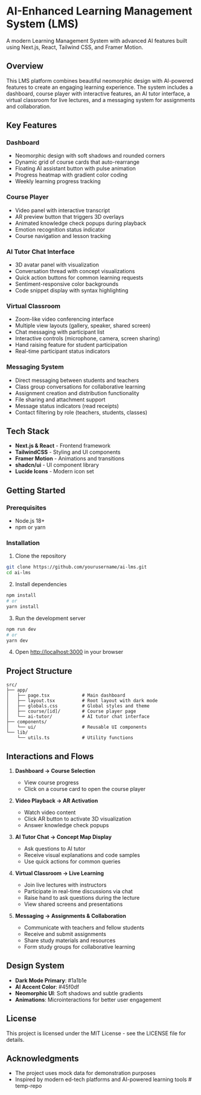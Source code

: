 # AI-Enhanced Learning Management System (LMS)

A modern Learning Management System with advanced AI features built using Next.js, React, Tailwind CSS, and Framer Motion.

## Overview

This LMS platform combines beautiful neomorphic design with AI-powered features to create an engaging learning experience. The system includes a dashboard, course player with interactive features, an AI tutor interface, a virtual classroom for live lectures, and a messaging system for assignments and collaboration.

## Key Features

### Dashboard
- Neomorphic design with soft shadows and rounded corners
- Dynamic grid of course cards that auto-rearrange
- Floating AI assistant button with pulse animation
- Progress heatmap with gradient color coding
- Weekly learning progress tracking

### Course Player
- Video panel with interactive transcript
- AR preview button that triggers 3D overlays
- Animated knowledge check popups during playback
- Emotion recognition status indicator
- Course navigation and lesson tracking

### AI Tutor Chat Interface
- 3D avatar panel with visualization
- Conversation thread with concept visualizations
- Quick action buttons for common learning requests
- Sentiment-responsive color backgrounds
- Code snippet display with syntax highlighting

### Virtual Classroom
- Zoom-like video conferencing interface
- Multiple view layouts (gallery, speaker, shared screen)
- Chat messaging with participant list
- Interactive controls (microphone, camera, screen sharing)
- Hand raising feature for student participation
- Real-time participant status indicators

### Messaging System
- Direct messaging between students and teachers
- Class group conversations for collaborative learning
- Assignment creation and distribution functionality
- File sharing and attachment support
- Message status indicators (read receipts)
- Contact filtering by role (teachers, students, classes)

## Tech Stack

- **Next.js & React** - Frontend framework
- **TailwindCSS** - Styling and UI components
- **Framer Motion** - Animations and transitions
- **shadcn/ui** - UI component library
- **Lucide Icons** - Modern icon set

## Getting Started

### Prerequisites

- Node.js 18+ 
- npm or yarn

### Installation

1. Clone the repository
```bash
git clone https://github.com/yourusername/ai-lms.git
cd ai-lms
```

2. Install dependencies
```bash
npm install
# or
yarn install
```

3. Run the development server
```bash
npm run dev
# or
yarn dev
```

4. Open [http://localhost:3000](http://localhost:3000) in your browser

## Project Structure

```
src/
├── app/
│   ├── page.tsx            # Main dashboard
│   ├── layout.tsx          # Root layout with dark mode
│   ├── globals.css         # Global styles and theme
│   ├── course/[id]/        # Course player page
│   └── ai-tutor/           # AI tutor chat interface
├── components/
│   └── ui/                 # Reusable UI components
└── lib/
    └── utils.ts            # Utility functions
```

## Interactions and Flows

1. **Dashboard → Course Selection**
   - View course progress
   - Click on a course card to open the course player

2. **Video Playback → AR Activation**
   - Watch video content
   - Click AR button to activate 3D visualization
   - Answer knowledge check popups

3. **AI Tutor Chat → Concept Map Display**
   - Ask questions to AI tutor
   - Receive visual explanations and code samples
   - Use quick actions for common queries
   
4. **Virtual Classroom → Live Learning**
   - Join live lectures with instructors
   - Participate in real-time discussions via chat
   - Raise hand to ask questions during the lecture
   - View shared screens and presentations

5. **Messaging → Assignments & Collaboration**
   - Communicate with teachers and fellow students
   - Receive and submit assignments
   - Share study materials and resources
   - Form study groups for collaborative learning

## Design System

- **Dark Mode Primary**: #1a1b1e
- **AI Accent Color**: #45f0df
- **Neomorphic UI**: Soft shadows and subtle gradients
- **Animations**: Microinteractions for better user engagement

## License

This project is licensed under the MIT License - see the LICENSE file for details.

## Acknowledgments

- The project uses mock data for demonstration purposes
- Inspired by modern ed-tech platforms and AI-powered learning tools
#   t e m p - r e p o  
 